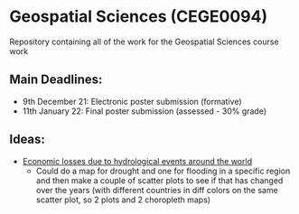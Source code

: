 # Geospatial Sciences (CEGE0094) 

Repository containing all of the work for the Geospatial Sciences course work

## Main Deadlines: 
- 9th December 21: Electronic poster submission (formative)
- 11th January 22: Final poster submission (assessed - 30% grade)

## Ideas:
- [Economic losses due to hydrological events around the world](https://datadryad.org/stash/dataset/doi:10.5061/dryad.18t83t0)
  - Could do a map for drought and one for flooding in a specific region and then make a couple of scatter plots to see if that has changed over the years (with different countries in diff colors on the same scatter plot, so 2 plots and 2 choropleth maps) 

